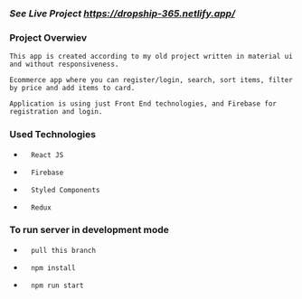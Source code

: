 ### ***See Live Project https://dropship-365.netlify.app/***



### **Project Overwiev**

    This app is created according to my old project written in material ui and without responsiveness.
    
    Ecommerce app where you can register/login, search, sort items, filter by price and add items to card.

    Application is using just Front End technologies, and Firebase for registration and login. 


### **Used Technologies** 
-       React JS
-       Firebase
-       Styled Components
-       Redux


### **To run server in development mode**
-       pull this branch
-       npm install
-       npm run start

